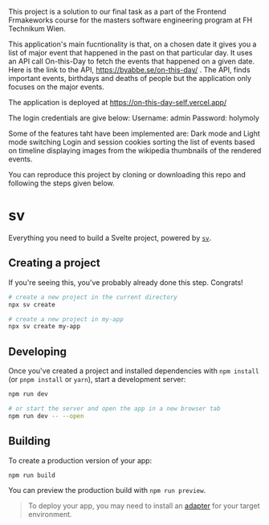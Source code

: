 This project is a solution to our final task as a part of the Frontend Frmakeworks course for the masters software engineering program at FH Technikum Wien. 

This application's main fucntionality is that, on a chosen date it gives you a list of major event that happened in the past on that particular day. It uses an API call On-this-Day to fetch the events that happened on a given date. Here is the link to the API, https://byabbe.se/on-this-day/ . The API, finds important events, birthdays and deaths of people but the application only focuses on the major events.

The application is deployed at https://on-this-day-self.vercel.app/

The login credentials are give below:
Username: admin
Password: holymoly

Some of the features taht have been implemented are:
Dark mode and Light mode switching
Login and session cookies
sorting the list of events based on timeline
displaying images from the wikipedia thumbnails of the rendered events.

You can reproduce this project by cloning or downloading this repo and following the steps given below.

# sv

Everything you need to build a Svelte project, powered by [`sv`](https://github.com/sveltejs/cli).

## Creating a project

If you're seeing this, you've probably already done this step. Congrats!

```bash
# create a new project in the current directory
npx sv create

# create a new project in my-app
npx sv create my-app
```

## Developing

Once you've created a project and installed dependencies with `npm install` (or `pnpm install` or `yarn`), start a development server:

```bash
npm run dev

# or start the server and open the app in a new browser tab
npm run dev -- --open
```

## Building

To create a production version of your app:

```bash
npm run build
```

You can preview the production build with `npm run preview`.

> To deploy your app, you may need to install an [adapter](https://svelte.dev/docs/kit/adapters) for your target environment.
